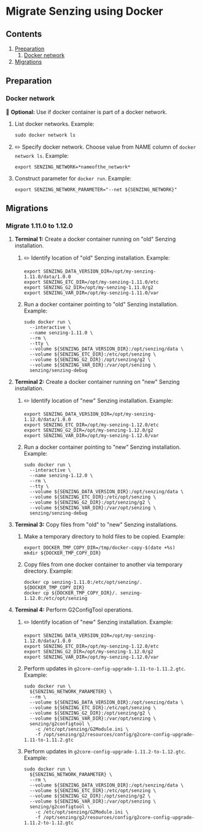 # Migrate Senzing using Docker

## Contents

1. [Preparation](#preparation)
    1. [Docker network](#docker-network)
1. [Migrations](#migrations)

## Preparation

### Docker network

:thinking: **Optional:**  Use if docker container is part of a docker network.

1. List docker networks.
   Example:

    ```console
    sudo docker network ls
    ```

1. :pencil2: Specify docker network.
   Choose value from NAME column of `docker network ls`.
   Example:

    ```console
    export SENZING_NETWORK=*nameofthe_network*
    ```

1. Construct parameter for `docker run`.
   Example:

    ```console
    export SENZING_NETWORK_PARAMETER="--net ${SENZING_NETWORK}"
    ```

## Migrations

### Migrate 1.11.0 to 1.12.0

1. **Terminal 1:**
   Create a docker container running on "old" Senzing installation.
    1. :pencil2: Identify location of "old" Senzing installation.
       Example:

        ```console
        export SENZING_DATA_VERSION_DIR=/opt/my-senzing-1.11.0/data/1.0.0
        export SENZING_ETC_DIR=/opt/my-senzing-1.11.0/etc
        export SENZING_G2_DIR=/opt/my-senzing-1.11.0/g2
        export SENZING_VAR_DIR=/opt/my-senzing-1.11.0/var
        ```

    1. Run a docker container pointing to "old" Senzing installation.
       Example:

        ```console
        sudo docker run \
          --interactive \
          --name senzing-1.11.0 \
          --rm \
          --tty \
          --volume ${SENZING_DATA_VERSION_DIR}:/opt/senzing/data \
          --volume ${SENZING_ETC_DIR}:/etc/opt/senzing \
          --volume ${SENZING_G2_DIR}:/opt/senzing/g2 \
          --volume ${SENZING_VAR_DIR}:/var/opt/senzing \
          senzing/senzing-debug
        ```

1. **Terminal 2:**
   Create a docker container running on "new" Senzing installation.
    1. :pencil2: Identify location of "new" Senzing installation.
       Example:

        ```console
        export SENZING_DATA_VERSION_DIR=/opt/my-senzing-1.12.0/data/1.0.0
        export SENZING_ETC_DIR=/opt/my-senzing-1.12.0/etc
        export SENZING_G2_DIR=/opt/my-senzing-1.12.0/g2
        export SENZING_VAR_DIR=/opt/my-senzing-1.12.0/var
        ```

    1. Run a docker container pointing to "new" Senzing installation.
       Example:

        ```console
        sudo docker run \
          --interactive \
          --name senzing-1.12.0 \
          --rm \
          --tty \
          --volume ${SENZING_DATA_VERSION_DIR}:/opt/senzing/data \
          --volume ${SENZING_ETC_DIR}:/etc/opt/senzing \
          --volume ${SENZING_G2_DIR}:/opt/senzing/g2 \
          --volume ${SENZING_VAR_DIR}:/var/opt/senzing \
          senzing/senzing-debug
        ```

1. **Terminal 3:**
   Copy files from "old" to "new" Senzing installations.
    1. Make a temporary directory to hold files to be copied.
       Example:

        ```console
        export DOCKER_TMP_COPY_DIR=/tmp/docker-copy-$(date +%s)
        mkdir ${DOCKER_TMP_COPY_DIR}
        ```

    1. Copy files from one docker container to another via temporary directory.
       Example:

        ```console
        docker cp senzing-1.11.0:/etc/opt/senzing/. ${DOCKER_TMP_COPY_DIR}
        docker cp ${DOCKER_TMP_COPY_DIR}/. senzing-1.12.0:/etc/opt/senzing
        ```

1. **Terminal 4:**
   Perform G2ConfigTool operations.
    1. :pencil2: Identify location of "new" Senzing installation.
       Example:

        ```console
        export SENZING_DATA_VERSION_DIR=/opt/my-senzing-1.12.0/data/1.0.0
        export SENZING_ETC_DIR=/opt/my-senzing-1.12.0/etc
        export SENZING_G2_DIR=/opt/my-senzing-1.12.0/g2
        export SENZING_VAR_DIR=/opt/my-senzing-1.12.0/var
        ```

    1. Perform updates in `g2core-config-upgrade-1.11-to-1.11.2.gtc`.
       Example:

        ```console
        sudo docker run \
          ${SENZING_NETWORK_PARAMETER} \
          --rm \
          --volume ${SENZING_DATA_VERSION_DIR}:/opt/senzing/data \
          --volume ${SENZING_ETC_DIR}:/etc/opt/senzing \
          --volume ${SENZING_G2_DIR}:/opt/senzing/g2 \
          --volume ${SENZING_VAR_DIR}:/var/opt/senzing \
          senzing/g2configtool \
            -c /etc/opt/senzing/G2Module.ini \
            -f /opt/senzing/g2/resources/config/g2core-config-upgrade-1.11-to-1.11.2.gtc
        ```

    1. Perform updates in `g2core-config-upgrade-1.11.2-to-1.12.gtc`.
       Example:

        ```console
        sudo docker run \
          ${SENZING_NETWORK_PARAMETER} \
          --rm \
          --volume ${SENZING_DATA_VERSION_DIR}:/opt/senzing/data \
          --volume ${SENZING_ETC_DIR}:/etc/opt/senzing \
          --volume ${SENZING_G2_DIR}:/opt/senzing/g2 \
          --volume ${SENZING_VAR_DIR}:/var/opt/senzing \
          senzing/g2configtool \
            -c /etc/opt/senzing/G2Module.ini \
            -f /opt/senzing/g2/resources/config/g2core-config-upgrade-1.11.2-to-1.12.gtc
        ```
